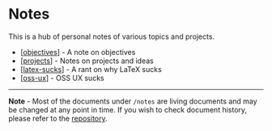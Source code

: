 # Notes


This is a hub of personal notes of various topics and projects.

- [[objectives]] - A note on objectives
- [[projects]] - Notes on projects and ideas
- [[latex-sucks]] - A rant on why LaTeX sucks
- [[oss-ux]] - OSS UX sucks

---

**Note** - Most of the documents under `/notes` are living documents and may be changed at any point in time.
If you wish to check document history, please refer to the [repository](https://github.com/jmg-duarte/notes).

[//begin]: # "Autogenerated link references for markdown compatibility"
[objectives]: objectives "Objectives"
[projects]: projects/projects "Projects"
[latex-sucks]: latex-sucks "Why LaTeX Sucks"
[oss-ux]: oss-ux "My Biggest Beef With Open Source"
[//end]: # "Autogenerated link references"